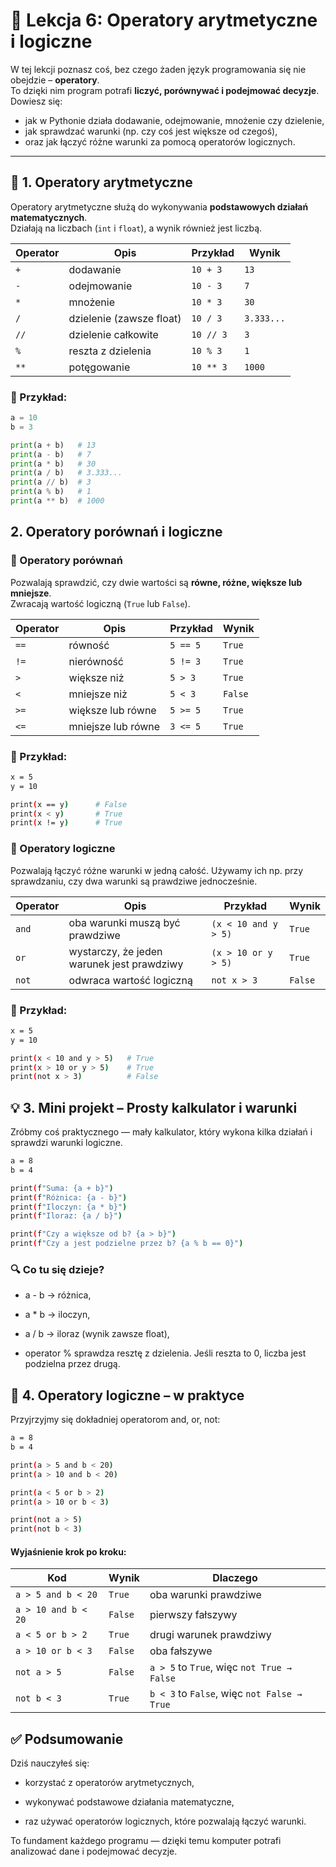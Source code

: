 # 🧮 Lekcja 6: Operatory arytmetyczne i logiczne

W tej lekcji poznasz coś, bez czego żaden język programowania się nie obejdzie – **operatory**.  
To dzięki nim program potrafi **liczyć, porównywać i podejmować decyzje**.  
Dowiesz się:
- jak w Pythonie działa dodawanie, odejmowanie, mnożenie czy dzielenie,  
- jak sprawdzać warunki (np. czy coś jest większe od czegoś),  
- oraz jak łączyć różne warunki za pomocą operatorów logicznych.

---

## 🔹 1. Operatory arytmetyczne

Operatory arytmetyczne służą do wykonywania **podstawowych działań matematycznych**.  
Działają na liczbach (`int` i `float`), a wynik również jest liczbą.

| Operator | Opis | Przykład | Wynik |
|-----------|------|-----------|-------|
| `+` | dodawanie | `10 + 3` | `13` |
| `-` | odejmowanie | `10 - 3` | `7` |
| `*` | mnożenie | `10 * 3` | `30` |
| `/` | dzielenie (zawsze float) | `10 / 3` | `3.333...` |
| `//` | dzielenie całkowite | `10 // 3` | `3` |
| `%` | reszta z dzielenia | `10 % 3` | `1` |
| `**` | potęgowanie | `10 ** 3` | `1000` |

### 📘 Przykład:
```python
a = 10
b = 3

print(a + b)   # 13
print(a - b)   # 7
print(a * b)   # 30
print(a / b)   # 3.333...
print(a // b)  # 3
print(a % b)   # 1
print(a ** b)  # 1000
```

## 2. Operatory porównań i logiczne

### 🔸 Operatory porównań

Pozwalają sprawdzić, czy dwie wartości są **równe, różne, większe lub mniejsze**.  
Zwracają wartość logiczną (`True` lub `False`).

| Operator | Opis | Przykład | Wynik |
|-----------|------|-----------|-------|
| `==` | równość | `5 == 5` | `True` |
| `!=` | nierówność | `5 != 3` | `True` |
| `>` | większe niż | `5 > 3` | `True` |
| `<` | mniejsze niż | `5 < 3` | `False` |
| `>=` | większe lub równe | `5 >= 5` | `True` |
| `<=` | mniejsze lub równe | `3 <= 5` | `True` |

### 📘 Przykład:
```sh
x = 5
y = 10

print(x == y)      # False
print(x < y)       # True
print(x != y)      # True
```
### 🔸 Operatory logiczne

Pozwalają łączyć różne warunki w jedną całość.
Używamy ich np. przy sprawdzaniu, czy dwa warunki są prawdziwe jednocześnie.

| Operator | Opis                                       | Przykład             | Wynik   |
| -------- | ------------------------------------------ | -------------------- | ------- |
| `and`    | oba warunki muszą być prawdziwe            | `(x < 10 and y > 5)` | `True`  |
| `or`     | wystarczy, że jeden warunek jest prawdziwy | `(x > 10 or y > 5)`  | `True`  |
| `not`    | odwraca wartość logiczną                   | `not x > 3`          | `False` |

### 📘 Przykład:
```sh
x = 5
y = 10

print(x < 10 and y > 5)   # True
print(x > 10 or y > 5)    # True
print(not x > 3)          # False
```

## 💡 3. Mini projekt – Prosty kalkulator i warunki

Zróbmy coś praktycznego — mały kalkulator, który wykona kilka działań i sprawdzi warunki logiczne.
```sh
a = 8
b = 4

print(f"Suma: {a + b}")
print(f"Różnica: {a - b}")
print(f"Iloczyn: {a * b}")
print(f"Iloraz: {a / b}")

print(f"Czy a większe od b? {a > b}")
print(f"Czy a jest podzielne przez b? {a % b == 0}")
```
### 🔍 Co tu się dzieje?

* a - b → różnica,

* a * b → iloczyn,

* a / b → iloraz (wynik zawsze float),

* operator % sprawdza resztę z dzielenia. Jeśli reszta to 0, liczba jest podzielna przez drugą.

## 🧠 4. Operatory logiczne – w praktyce

Przyjrzyjmy się dokładniej operatorom and, or, not:
```sh
a = 8
b = 4

print(a > 5 and b < 20)
print(a > 10 and b < 20)

print(a < 5 or b > 2)
print(a > 10 or b < 3)

print(not a > 5)
print(not b < 3)
```
#### Wyjaśnienie krok po kroku:

| Kod                 | Wynik   | Dlaczego                                    |
| ------------------- | ------- | ------------------------------------------- |
| `a > 5 and b < 20`  | `True`  | oba warunki prawdziwe                       |
| `a > 10 and b < 20` | `False` | pierwszy fałszywy                           |
| `a < 5 or b > 2`    | `True`  | drugi warunek prawdziwy                     |
| `a > 10 or b < 3`   | `False` | oba fałszywe                                |
| `not a > 5`         | `False` | `a > 5` to `True`, więc `not True → False`  |
| `not b < 3`         | `True`  | `b < 3` to `False`, więc `not False → True` |

## ✅ Podsumowanie

Dziś nauczyłeś się:

* korzystać z operatorów arytmetycznych,

* wykonywać podstawowe działania matematyczne,

* raz używać operatorów logicznych, które pozwalają łączyć warunki.

To fundament każdego programu — dzięki temu komputer potrafi analizować dane i podejmować decyzje.
